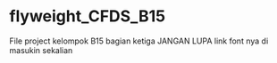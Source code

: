 # flyweight_CFDS_B15
 File project kelompok B15 bagian ketiga
JANGAN LUPA link font nya di masukin sekalian 
